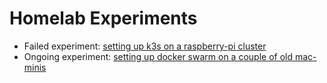 # Homelab Experiments

- Failed experiment: [setting up k3s on a raspberry-pi cluster](/k3s-pi-cluster/README.md)
- Ongoing experiment: [setting up docker swarm on a couple of old mac-minis](minilab/README.md)
